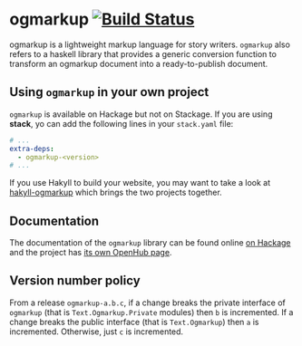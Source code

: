 # ogmarkup [![Build Status](https://travis-ci.org/ogma-project/ogmarkup.svg?branch=dev)](https://travis-ci.org/ogma-project/ogmarkup)

ogmarkup is a lightweight markup language for story writers. `ogmarkup` also
refers to a haskell library that provides a generic conversion function to
transform an ogmarkup document into a ready-to-publish document.

## Using `ogmarkup` in your own project

`ogmarkup` is available on Hackage but not on Stackage. If you are using
**stack**, yo can add the following lines in your `stack.yaml` file:

```yaml
# ...
extra-deps:
  - ogmarkup-<version>
# ...
```

If you use Hakyll to build your website, you may want to take a look at
[hakyll-ogmarkup](http://hackage.haskell.org/package/hakyll-ogmarkup) which
brings the two projects together.

## Documentation

The documentation of the `ogmarkup` library can be found online [on
Hackage](http://hackage.haskell.org/package/ogmarkup) and the project has [its
own OpenHub page](https://www.openhub.net/p/ogmarkup).

## Version number policy

From a release `ogmarkup-a.b.c`, if a change breaks the private interface of
`ogmarkup` (that is `Text.Ogmarkup.Private` modules) then `b` is incremented. If
a change breaks the public interface (that is `Text.Ogmarkup`) then `a` is
incremented. Otherwise, just `c` is incremented.
